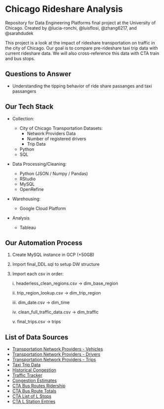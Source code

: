 # Chicago Rideshare Analysis

Repository for Data Engineering Platforms final project at the University of Chicago. Created by @lucia-ronchi, @luisflosi, @zhang6217, and @sarahdudek 

This project is a look at the impact of rideshare transportation on traffic in the city of Chicago. Our goal is to compare pre-rideshare taxi trip data with current rideshare data. We will also cross-reference this data with CTA train and bus stops.

## Questions to Answer

- Understanding the tipping behavior of ride share passanges and taxi passangers

## Our Tech Stack

- Collection:
  * City of Chicago Transportation Datasets:
    + Network Providers Data
    + Number of registered drivers
    + Trip Data
  * Python
  * SQL

- Data Processing/Cleaning:
  * Python (JSON / Numpy / Pandas)
  * RStudio
  * MySQL
  * OpenRefine
  
- Warehousing:
  * Google Cloud Platform
  
- Analysis
  * Tableau

## Our Automation Process
1. Create MySQL instance in GCP (+50GB)
2. Import final_DDL.sql to setup DW structure
3. Import each csv in order:

	i. headerless_clean_regions.csv -> dim_base_region
 
	ii. trip_region_lookup.csv -> dim_trip_region
 
	iii. dim_date.csv -> dim_time
 
	iv. clean_full_traffic_data.csv -> dim_traffic
 
	v. final_trips.csv -> trips

  
## List of Data Sources

- [Transportation Network Providers - Vehicles](https://data.cityofchicago.org/Transportation/Transportation-Network-Providers-Vehicles/bc6b-sq4u "TNP Vehicles")
- [Transportation Network Providers - Drivers](https://data.cityofchicago.org/Transportation/Transportation-Network-Providers-Drivers/j6wf-834c "TNP Drivers")
- [Transportation Network Providers - Trips](https://data.cityofchicago.org/Transportation/Transportation-Network-Providers-Trips/m6dm-c72p "TNP Trips")
- [Taxi Trip Data](https://data.cityofchicago.org/Transportation/Taxi-Trips/wrvz-psew "Taxi Trips")
- [Historical Congestion](https://data.cityofchicago.org/Transportation/Chicago-Traffic-Tracker-Historical-Congestion-Esti/77hq-huss "Historical Congestion")
- [Traffic Tracker](https://data.cityofchicago.org/Transportation/Chicago-Traffic-Tracker-Historical-Congestion-Esti/sxs8-h27x "Traffic Tracker")
- [Congestion Estimates](https://data.cityofchicago.org/Transportation/Chicago-Traffic-Tracker-Congestion-Estimates-by-Se/n4j6-wkkf "Congestion Estimates")
- [CTA Bus Routes Ridership](https://data.cityofchicago.org/Transportation/CTA-Ridership-Bus-Routes-Monthly-Day-Type-Averages/bynn-gwxy "CTA Bus Routes")
- [CTA Bus Route Totals](https://data.cityofchicago.org/Transportation/CTA-Ridership-Bus-Routes-Daily-Totals-by-Route/jyb9-n7fm "CTA Bus Route Totals")
- [CTA List of L Stops](https://data.cityofchicago.org/Transportation/CTA-System-Information-List-of-L-Stops/8pix-ypme "List of L Stops")
- [CTA L Station Entries](https://data.cityofchicago.org/Transportation/CTA-Ridership-L-Station-Entries-Daily-Totals/5neh-572f "L Entries")

